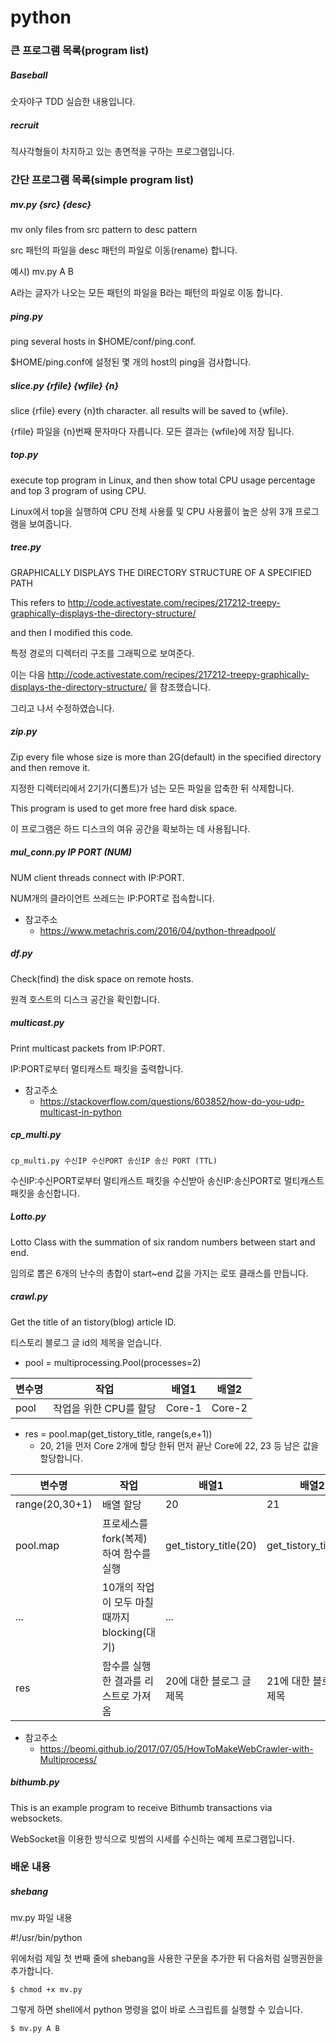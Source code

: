# python

### 큰 프로그램 목록(program list)

##### Baseball

숫자야구 TDD 실습한 내용입니다.

##### recruit

직사각형들이 차지하고 있는 총면적을 구하는 프로그램입니다.

### 간단 프로그램 목록(simple program list)

##### mv.py {src} {desc}

mv only files from src pattern to desc pattern

src 패턴의 파일을 desc 패턴의 파일로 이동(rename) 합니다.

예시) mv.py A B

A라는 글자가 나오는 모든 패턴의 파일을 B라는 패턴의 파일로 이동 합니다.

##### ping.py

ping several hosts in $HOME/conf/ping.conf.

$HOME/ping.conf에 설정된 몇 개의 host의 ping을 검사합니다.

##### slice.py {rfile} {wfile} {n}

slice {rfile} every {n}th character. all results will be saved to {wfile}.

{rfile} 파일을 {n}번째 문자마다 자릅니다. 모든 결과는 {wfile}에 저장 됩니다.

##### top.py

execute top program in Linux, and then show total CPU usage percentage and top 3 program of using CPU.

Linux에서 top을 실행하여 CPU 전체 사용률 및 CPU 사용률이 높은 상위 3개 프로그램을 보여줍니다.


##### tree.py

GRAPHICALLY DISPLAYS THE DIRECTORY STRUCTURE OF A SPECIFIED PATH

This refers to http://code.activestate.com/recipes/217212-treepy-graphically-displays-the-directory-structure/

and then I modified this code.

특정 경로의 디렉터리 구조를 그래픽으로 보여준다.

이는 다음 http://code.activestate.com/recipes/217212-treepy-graphically-displays-the-directory-structure/ 을 참조했습니다.

그리고 나서 수정하였습니다.

##### zip.py

Zip every file whose size is more than 2G(default) in the specified directory and then remove it.

지정한 디렉터리에서 2기가(디폴트)가 넘는 모든 파일을 압축한 뒤 삭제합니다.

This program is used to get more free hard disk space.

이 프로그램은 하드 디스크의 여유 공간을 확보하는 데 사용됩니다.

##### mul_conn.py IP PORT (NUM)

NUM client threads connect with IP:PORT.

NUM개의 클라이언트 쓰레드는 IP:PORT로 접속합니다.

* 참고주소
  - https://www.metachris.com/2016/04/python-threadpool/

##### df.py

Check(find) the disk space on remote hosts.

원격 호스트의 디스크 공간을 확인합니다.

##### multicast.py

Print multicast packets from IP:PORT.

IP:PORT로부터 멀티캐스트 패킷을 출력합니다.

* 참고주소 
  - https://stackoverflow.com/questions/603852/how-do-you-udp-multicast-in-python

##### cp_multi.py

```
cp_multi.py 수신IP 수신PORT 송신IP 송신 PORT (TTL)
```

수신IP:수신PORT로부터 멀티캐스트 패킷을 수신받아 송신IP:송신PORT로 멀티캐스트 패킷을 송신합니다.


##### Lotto.py

Lotto Class with the summation of six random numbers between start and end.

임의로 뽑은 6개의 난수의 총합이 start~end 값을 가지는 로또 클래스를 만듭니다.

##### crawl.py

Get the title of an tistory(blog) article ID.

티스토리 블로그 글 id의 제목을 얻습니다.

* pool = multiprocessing.Pool(processes=2)

|변수명|작업|배열1|배열2|
|-|-|-|-|
|pool|작업을 위한 CPU를 할당|Core-1|Core-2|

* res = pool.map(get_tistory_title, range(s,e+1))
  - 20, 21을 먼저 Core 2개에 할당 한뒤 먼저 끝난 Core에 22, 23 등 남은 값을 할당합니다.

|변수명|작업|배열1|배열2|...|
|-|-|-|-|-|
|range(20,30+1)|배열 할당|20|21|...|
|pool.map|프로세스를 fork(복제)하여 함수를 실행|get_tistory_title(20)|get_tistory_title(21)|...|
|...|10개의 작업이 모두 마칠 때까지 blocking(대기)|...|
|res|함수를 실행한 결과를 리스트로 가져옴|20에 대한 블로그 글 제목|21에 대한 블로그 글 제목|...|

* 참고주소 
  - https://beomi.github.io/2017/07/05/HowToMakeWebCrawler-with-Multiprocess/
  
##### bithumb.py

This is an example program  to receive Bithumb transactions via websockets.

WebSocket을 이용한 방식으로 빗썸의 시세를 수신하는 예제 프로그램입니다.

### 배운 내용

##### shebang

mv.py 파일 내용

\#!/usr/bin/python

위에처럼 제일 첫 번째 줄에 shebang을 사용한 구문을 추가한 뒤 다음처럼 실행권한을 추가합니다.

```shell
$ chmod +x mv.py
```

그렇게 하면 shell에서 python 명령을 없이 바로 스크립트를 실행할 수 있습니다.

```shell
$ mv.py A B
```


